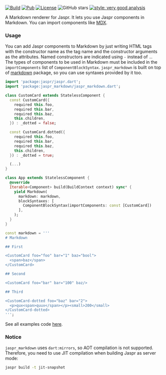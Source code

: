 [![Build](https://img.shields.io/github/actions/workflow/status/siesdart/jaspr_markdown/build.yml)](https://github.com/siesdart/jaspr_markdown/actions/workflows/build.yml)
[![Pub](https://img.shields.io/pub/v/jaspr_markdown)](https://pub.dev/packages/jaspr_markdown)
[![License](https://img.shields.io/github/license/siesdart/jaspr_markdown?color=blue)](https://github.com/siesdart/jaspr_markdown/blob/main/LICENSE)
![GitHub stars](https://img.shields.io/github/stars/siesdart/jaspr_markdown?style=flat&label=stars&labelColor=333940&color=8957e5&logo=github)
[![style: very good analysis](https://img.shields.io/badge/style-very_good_analysis-B22C89.svg)](https://pub.dev/packages/very_good_analysis)

A Markdown renderer for Jaspr. It lets you use Jaspr components in Markdown. You can import components like [MDX](https://mdxjs.com/).

### Usage

You can add Jaspr components to Markdown by just writing HTML tags with the constructor name as the tag name and the constructor arguments as the attributes. Named constructors are indicated using `-` instead of `.`. The types of components to be used in Markdown must be included in the `importComponents` list of `ComponentBlockSyntax`. `jaspr_markdown` is built on top of [markdown](https://pub.dev/packages/markdown) package, so you can use syntaxes provided by it too.

```dart
import 'package:jaspr/jaspr.dart';
import 'package:jaspr_markdown/jaspr_markdown.dart';

class CustomCard extends StatelessComponent {
  const CustomCard({
    required this.foo,
    required this.bar,
    required this.baz,
    this.children,
  }) : _dotted = false;

  const CustomCard.dotted({
    required this.foo,
    required this.bar,
    required this.baz,
    this.children,
  }) : _dotted = true;

  (...)
}

class App extends StatelessComponent {
  @override
  Iterable<Component> build(BuildContext context) sync* {
    yield Markdown(
      markdown: markdown,
      blockSyntaxes: [
        ComponentBlockSyntax(importComponents: const [CustomCard])
      ],
    );
  }
}

const markdown = '''
# Markdown

## First

<CustomCard foo="foo" bar="1" baz="bool">
  <span>baz</span>
</CustomCard>

## Second

<CustomCard foo="bar" bar="100" baz/>

## Third

<CustomCard-dotted foo="baz" bar="2">
  <p>qux<span>quux</span></p><small>200</small>
</CustomCard-dotted>
''';
```

See all examples code [here](example).

### Notice

`jaspr_markdown` uses `dart:mirrors`, so AOT compilation is not supported. Therefore, you need to use JIT compilation when building Jaspr as server mode:

```bash
jaspr build -t jit-snapshot
```
